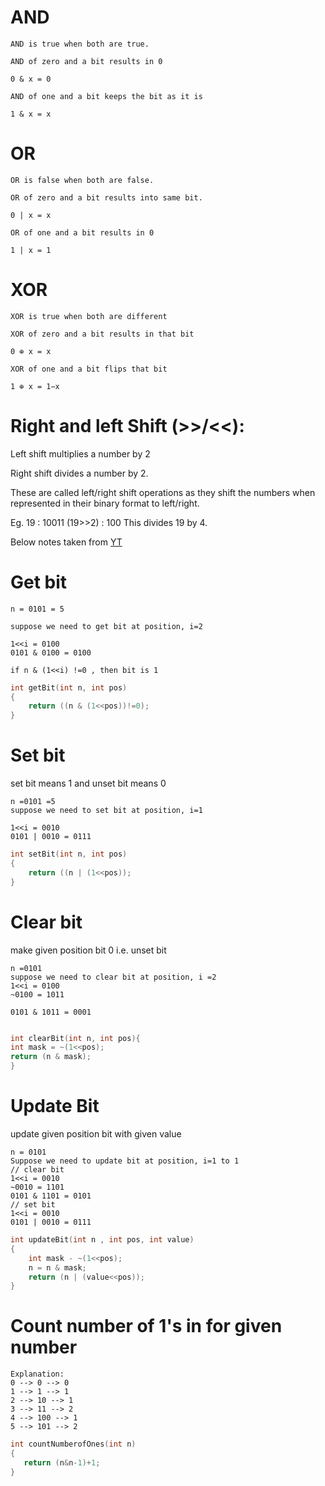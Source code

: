  # AND

    AND is true when both are true.
    
    AND of zero and a bit results in 0

    0 & x = 0

    AND of one and a bit keeps the bit as it is

    1 & x = x
    
# OR

    OR is false when both are false.

    OR of zero and a bit results into same bit.

    0 | x = x

    OR of one and a bit results in 0

    1 | x = 1


# XOR

    XOR is true when both are different

    XOR of zero and a bit results in that bit

    0 ⊕ x = x

    XOR of one and a bit flips that bit

    1 ⊕ x = 1−x


# Right and left Shift (>>/<<):
Left shift multiplies a number by 2

Right shift divides a number  by 2. 

These are called left/right shift operations as they shift the numbers when represented in their binary format to left/right. 

Eg.
19 : 10011
(19>>2) : 100
This divides 19 by 4.

Below notes taken from [YT](https://www.youtube.com/watch?v=MiJdgxTWaFs)

# Get bit
``` 
n = 0101 = 5

suppose we need to get bit at position, i=2

1<<i = 0100
0101 & 0100 = 0100

if n & (1<<i) !=0 , then bit is 1
```

``` c++
int getBit(int n, int pos)
{
    return ((n & (1<<pos))!=0);
}
```

# Set bit
set bit means 1 and unset bit means 0
```
n =0101 =5
suppose we need to set bit at position, i=1

1<<i = 0010
0101 | 0010 = 0111

```
``` c++
int setBit(int n, int pos)
{
    return ((n | (1<<pos));
}
```

# Clear bit
make given position bit 0 i.e. unset bit
```
n =0101
suppose we need to clear bit at position, i =2
1<<i = 0100
~0100 = 1011

0101 & 1011 = 0001

```
``` c++

int clearBit(int n, int pos){
int mask = ~(1<<pos);
return (n & mask);
}
```
# Update Bit
update given position bit with given value

```
n = 0101
Suppose we need to update bit at position, i=1 to 1
// clear bit
1<<i = 0010
~0010 = 1101
0101 & 1101 = 0101
// set bit
1<<i = 0010
0101 | 0010 = 0111
```
``` c++
int updateBit(int n , int pos, int value)
{
    int mask - ~(1<<pos);
    n = n & mask;
    return (n | (value<<pos));
}
```
# Count number of 1's in for given number
```
Explanation:
0 --> 0 --> 0
1 --> 1 --> 1
2 --> 10 --> 1
3 --> 11 --> 2
4 --> 100 --> 1
5 --> 101 --> 2
```
``` c++
int countNumberofOnes(int n)
{
   return (n&n-1)+1;
}
```



